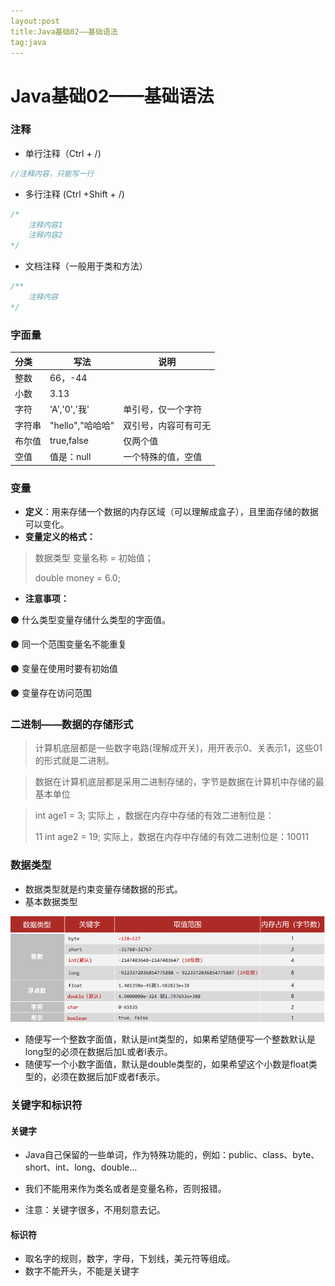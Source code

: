 ```yaml
---
layout:post
title:Java基础02——基础语法
tag:java
---
```




# Java基础02——基础语法

### 注释

- 单行注释（Ctrl + /)

``` java
//注释内容，只能写一行
```

- 多行注释 (Ctrl +Shift + /)

```java
/*  
	注释内容1
	注释内容2
*/
```

- 文档注释（一般用于类和方法）

```java
/**
	注释内容
*/
```

### 字面量

| 分类   | 写法             | 说明                 |
| :----- | ---------------- | -------------------- |
| 整数   | 66，-44          |                      |
| 小数   | 3.13             |                      |
| 字符   | 'A','0','我'     | 单引号，仅一个字符   |
| 字符串 | "hello","哈哈哈" | 双引号，内容可有可无 |
| 布尔值 | true,false       | 仅两个值             |
| 空值   | 值是：null       | 一个特殊的值，空值   |

### 变量

- **定义**：用来存储一个数据的内存区域（可以理解成盒子），且里面存储的数据可以变化。
- **变量定义的格式：**

> 数据类型   变量名称  =  初始值；
>
> double money = 6.0;

- **注意事项：**

⚫ 什么类型变量存储什么类型的字面值。

⚫ 同一个范围变量名不能重复 

⚫ 变量在使用时要有初始值 

⚫ 变量存在访问范围

### 二进制——数据的存储形式

> 计算机底层都是一些数字电路(理解成开关)，用开表示0、关表示1，这些01的形式就是二进制。 

>  数据在计算机底层都是采用二进制存储的，字节是数据在计算机中存储的最基本单位

> int age1 = 3; 实际上 ，数据在内存中存储的有效二进制位是：
>
> 11 int age2 = 19; 实际上，数据在内存中存储的有效二进制位是：10011

### 数据类型

- 数据类型就是约束变量存储数据的形式。
- 基本数据类型

![image-20220804194938008](images\post\2.png)

- 随便写一个整数字面值，默认是int类型的，如果希望随便写一个整数默认是long型的必须在数据后加L或者l表示。 
-  随便写一个小数字面值，默认是double类型的，如果希望这个小数是float类型的，必须在数据后加F或者f表示。



### 关键字和标识符

#### 关键字

- Java自己保留的一些单词，作为特殊功能的，例如：public、class、byte、short、int、long、double…  

- 我们不能用来作为类名或者是变量名称，否则报错。 

-  注意：关键字很多，不用刻意去记。

  

#### 标识符

- 取名字的规则，数字，字母，下划线，美元符等组成。 
-  数字不能开头，不能是关键字
